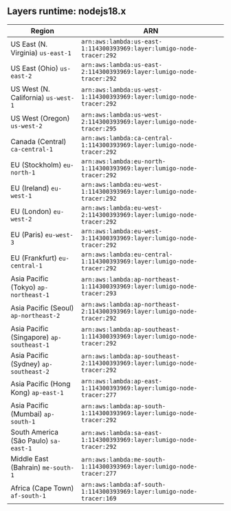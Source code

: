 Layers runtime: nodejs18.x
----
| Region | ARN |
| --- | --- |
|US East (N. Virginia)  `us-east-1`|`arn:aws:lambda:us-east-1:114300393969:layer:lumigo-node-tracer:292`|
|US East (Ohio)  `us-east-2`|`arn:aws:lambda:us-east-2:114300393969:layer:lumigo-node-tracer:292`|
|US West (N. California)  `us-west-1`|`arn:aws:lambda:us-west-1:114300393969:layer:lumigo-node-tracer:292`|
|US West (Oregon)  `us-west-2`|`arn:aws:lambda:us-west-2:114300393969:layer:lumigo-node-tracer:295`|
|Canada (Central)  `ca-central-1`|`arn:aws:lambda:ca-central-1:114300393969:layer:lumigo-node-tracer:292`|
|EU (Stockholm)  `eu-north-1`|`arn:aws:lambda:eu-north-1:114300393969:layer:lumigo-node-tracer:292`|
|EU (Ireland)  `eu-west-1`|`arn:aws:lambda:eu-west-1:114300393969:layer:lumigo-node-tracer:292`|
|EU (London)  `eu-west-2`|`arn:aws:lambda:eu-west-2:114300393969:layer:lumigo-node-tracer:292`|
|EU (Paris)  `eu-west-3`|`arn:aws:lambda:eu-west-3:114300393969:layer:lumigo-node-tracer:292`|
|EU (Frankfurt)  `eu-central-1`|`arn:aws:lambda:eu-central-1:114300393969:layer:lumigo-node-tracer:292`|
|Asia Pacific (Tokyo)  `ap-northeast-1`|`arn:aws:lambda:ap-northeast-1:114300393969:layer:lumigo-node-tracer:293`|
|Asia Pacific (Seoul)  `ap-northeast-2`|`arn:aws:lambda:ap-northeast-2:114300393969:layer:lumigo-node-tracer:292`|
|Asia Pacific (Singapore)  `ap-southeast-1`|`arn:aws:lambda:ap-southeast-1:114300393969:layer:lumigo-node-tracer:292`|
|Asia Pacific (Sydney)  `ap-southeast-2`|`arn:aws:lambda:ap-southeast-2:114300393969:layer:lumigo-node-tracer:292`|
|Asia Pacific (Hong Kong)  `ap-east-1`|`arn:aws:lambda:ap-east-1:114300393969:layer:lumigo-node-tracer:277`|
|Asia Pacific (Mumbai)  `ap-south-1`|`arn:aws:lambda:ap-south-1:114300393969:layer:lumigo-node-tracer:292`|
|South America (São Paulo)  `sa-east-1`|`arn:aws:lambda:sa-east-1:114300393969:layer:lumigo-node-tracer:292`|
|Middle East (Bahrain)  `me-south-1`|`arn:aws:lambda:me-south-1:114300393969:layer:lumigo-node-tracer:277`|
|Africa (Cape Town)  `af-south-1`|`arn:aws:lambda:af-south-1:114300393969:layer:lumigo-node-tracer:169`|
